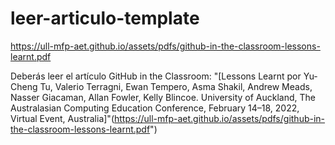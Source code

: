 # leer-articulo-template
https://ull-mfp-aet.github.io/assets/pdfs/github-in-the-classroom-lessons-learnt.pdf

Deberás leer el artículo GitHub in the Classroom: "[Lessons Learnt por Yu-Cheng Tu, Valerio Terragni, Ewan Tempero, Asma Shakil, Andrew Meads, Nasser Giacaman, Allan Fowler, Kelly Blincoe. University of Auckland, The Australasian Computing Education Conference, February 14–18, 2022, Virtual Event, Australia]"(https://ull-mfp-aet.github.io/assets/pdfs/github-in-the-classroom-lessons-learnt.pdf")
